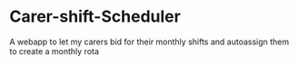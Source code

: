 # Carer-shift-Scheduler
A webapp to let my carers bid for their monthly shifts and autoassign them to create a monthly rota
